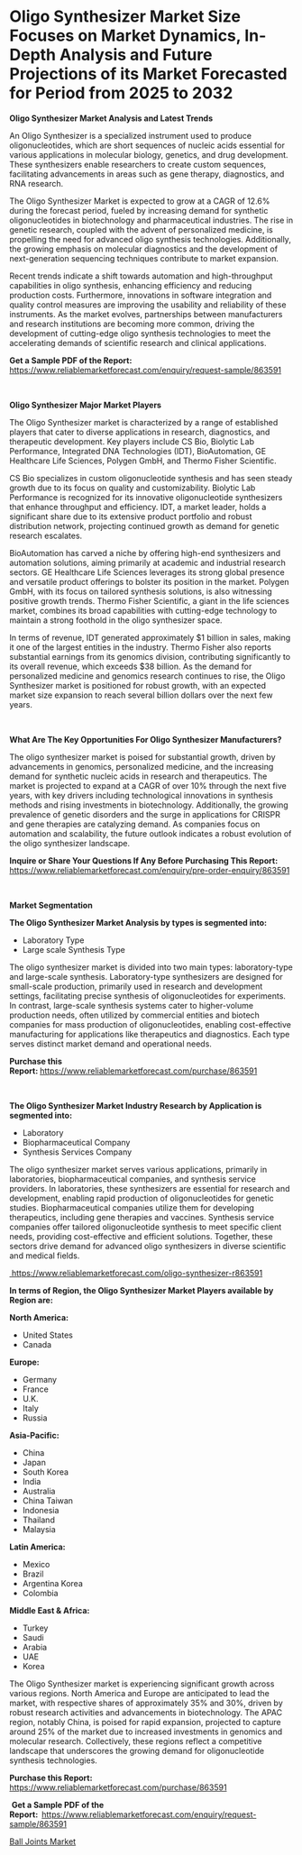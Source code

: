 <p><h1>Oligo Synthesizer Market Size Focuses on Market Dynamics, In-Depth Analysis and Future Projections of its Market Forecasted for Period from 2025 to 2032</h1></p><p><strong>Oligo Synthesizer Market Analysis and Latest Trends</strong></p>
<p><p>An Oligo Synthesizer is a specialized instrument used to produce oligonucleotides, which are short sequences of nucleic acids essential for various applications in molecular biology, genetics, and drug development. These synthesizers enable researchers to create custom sequences, facilitating advancements in areas such as gene therapy, diagnostics, and RNA research.</p><p>The Oligo Synthesizer Market is expected to grow at a CAGR of 12.6% during the forecast period, fueled by increasing demand for synthetic oligonucleotides in biotechnology and pharmaceutical industries. The rise in genetic research, coupled with the advent of personalized medicine, is propelling the need for advanced oligo synthesis technologies. Additionally, the growing emphasis on molecular diagnostics and the development of next-generation sequencing techniques contribute to market expansion.</p><p>Recent trends indicate a shift towards automation and high-throughput capabilities in oligo synthesis, enhancing efficiency and reducing production costs. Furthermore, innovations in software integration and quality control measures are improving the usability and reliability of these instruments. As the market evolves, partnerships between manufacturers and research institutions are becoming more common, driving the development of cutting-edge oligo synthesis technologies to meet the accelerating demands of scientific research and clinical applications.</p></p>
<p><strong>Get a Sample PDF of the Report:&nbsp;</strong> <a href="https://www.reliablemarketforecast.com/enquiry/request-sample/863591?utm_campaign=1105&utm_medium=2&utm_source=Github&utm_content=ia&utm_term=20022025&utm_id=oligo-synthesizer">https://www.reliablemarketforecast.com/enquiry/request-sample/863591</a></p>
<p>&nbsp;</p>
<p><strong>Oligo Synthesizer Major Market Players</strong></p>
<p><p>The Oligo Synthesizer market is characterized by a range of established players that cater to diverse applications in research, diagnostics, and therapeutic development. Key players include CS Bio, Biolytic Lab Performance, Integrated DNA Technologies (IDT), BioAutomation, GE Healthcare Life Sciences, Polygen GmbH, and Thermo Fisher Scientific. </p><p>CS Bio specializes in custom oligonucleotide synthesis and has seen steady growth due to its focus on quality and customizability. Biolytic Lab Performance is recognized for its innovative oligonucleotide synthesizers that enhance throughput and efficiency. IDT, a market leader, holds a significant share due to its extensive product portfolio and robust distribution network, projecting continued growth as demand for genetic research escalates.</p><p>BioAutomation has carved a niche by offering high-end synthesizers and automation solutions, aiming primarily at academic and industrial research sectors. GE Healthcare Life Sciences leverages its strong global presence and versatile product offerings to bolster its position in the market. Polygen GmbH, with its focus on tailored synthesis solutions, is also witnessing positive growth trends. Thermo Fisher Scientific, a giant in the life sciences market, combines its broad capabilities with cutting-edge technology to maintain a strong foothold in the oligo synthesizer space.</p><p>In terms of revenue, IDT generated approximately $1 billion in sales, making it one of the largest entities in the industry. Thermo Fisher also reports substantial earnings from its genomics division, contributing significantly to its overall revenue, which exceeds $38 billion. As the demand for personalized medicine and genomics research continues to rise, the Oligo Synthesizer market is positioned for robust growth, with an expected market size expansion to reach several billion dollars over the next few years.</p></p>
<p>&nbsp;</p>
<p><strong>What Are The Key Opportunities For Oligo Synthesizer Manufacturers?</strong></p>
<p><p>The oligo synthesizer market is poised for substantial growth, driven by advancements in genomics, personalized medicine, and the increasing demand for synthetic nucleic acids in research and therapeutics. The market is projected to expand at a CAGR of over 10% through the next five years, with key drivers including technological innovations in synthesis methods and rising investments in biotechnology. Additionally, the growing prevalence of genetic disorders and the surge in applications for CRISPR and gene therapies are catalyzing demand. As companies focus on automation and scalability, the future outlook indicates a robust evolution of the oligo synthesizer landscape.</p></p>
<p><strong>Inquire or Share Your Questions If Any Before Purchasing This Report:</strong> <a href="https://www.reliablemarketforecast.com/enquiry/pre-order-enquiry/863591?utm_campaign=1105&utm_medium=2&utm_source=Github&utm_content=ia&utm_term=20022025&utm_id=oligo-synthesizer">https://www.reliablemarketforecast.com/enquiry/pre-order-enquiry/863591</a></p>
<p>&nbsp;</p>
<p><strong>Market Segmentation</strong></p>
<p><strong>The Oligo Synthesizer Market Analysis by types is segmented into:</strong></p>
<p><ul><li>Laboratory Type</li><li>Large scale Synthesis Type</li></ul></p>
<p><p>The oligo synthesizer market is divided into two main types: laboratory-type and large-scale synthesis. Laboratory-type synthesizers are designed for small-scale production, primarily used in research and development settings, facilitating precise synthesis of oligonucleotides for experiments. In contrast, large-scale synthesis systems cater to higher-volume production needs, often utilized by commercial entities and biotech companies for mass production of oligonucleotides, enabling cost-effective manufacturing for applications like therapeutics and diagnostics. Each type serves distinct market demand and operational needs.</p></p>
<p><strong>Purchase this Report:&nbsp;</strong><a href="https://www.reliablemarketforecast.com/purchase/863591?utm_campaign=1105&utm_medium=2&utm_source=Github&utm_content=ia&utm_term=20022025&utm_id=oligo-synthesizer">https://www.reliablemarketforecast.com/purchase/863591</a></p>
<p>&nbsp;</p>
<p><strong>The Oligo Synthesizer Market Industry Research by Application is segmented into:</strong></p>
<p><ul><li>Laboratory</li><li>Biopharmaceutical Company</li><li>Synthesis Services Company</li></ul></p>
<p><p>The oligo synthesizer market serves various applications, primarily in laboratories, biopharmaceutical companies, and synthesis service providers. In laboratories, these synthesizers are essential for research and development, enabling rapid production of oligonucleotides for genetic studies. Biopharmaceutical companies utilize them for developing therapeutics, including gene therapies and vaccines. Synthesis service companies offer tailored oligonucleotide synthesis to meet specific client needs, providing cost-effective and efficient solutions. Together, these sectors drive demand for advanced oligo synthesizers in diverse scientific and medical fields.</p></p>
<p><a href="https://www.reliablemarketforecast.com/oligo-synthesizer-r863591?utm_campaign=1105&utm_medium=2&utm_source=Github&utm_content=ia&utm_term=20022025&utm_id=oligo-synthesizer">&nbsp;https://www.reliablemarketforecast.com/oligo-synthesizer-r863591</a></p>
<p><strong>In terms of Region, the Oligo Synthesizer Market Players available by Region are:</strong></p>
<p>
    <p> <strong> North America: </strong>
        <ul>
            <li>United States</li>
            <li>Canada</li>
        </ul>
        </p> 
    <p> <strong> Europe: </strong>
        <ul>
            <li>Germany</li>
            <li>France</li>
            <li>U.K.</li>
            <li>Italy</li>
            <li>Russia</li>
        </ul>
        </p> 
    <p> <strong> Asia-Pacific: </strong>
        <ul>
            <li>China</li>
            <li>Japan</li>
            <li>South Korea</li>
            <li>India</li>
            <li>Australia</li>
            <li>China Taiwan</li>
            <li>Indonesia</li>
            <li>Thailand</li>
            <li>Malaysia</li>
        </ul>
        </p> 
    <p> <strong> Latin America: </strong>
        <ul>
            <li>Mexico</li>
            <li>Brazil</li>
            <li>Argentina Korea</li>
            <li>Colombia</li>
        </ul>
        </p> 
    <p> <strong> Middle East & Africa: </strong>
        <ul>
            <li>Turkey</li>
            <li>Saudi</li>
            <li>Arabia</li>
            <li>UAE</li>
            <li>Korea</li>
        </ul>
    </p>
    </p>
<p><p>The Oligo Synthesizer market is experiencing significant growth across various regions. North America and Europe are anticipated to lead the market, with respective shares of approximately 35% and 30%, driven by robust research activities and advancements in biotechnology. The APAC region, notably China, is poised for rapid expansion, projected to capture around 25% of the market due to increased investments in genomics and molecular research. Collectively, these regions reflect a competitive landscape that underscores the growing demand for oligonucleotide synthesis technologies.</p></p>
<p><strong>Purchase this Report: </strong><a href="https://www.reliablemarketforecast.com/purchase/863591?utm_campaign=1105&utm_medium=2&utm_source=Github&utm_content=ia&utm_term=20022025&utm_id=oligo-synthesizer">https://www.reliablemarketforecast.com/purchase/863591</a></p>
<p>&nbsp;<strong>Get a Sample PDF of the Report:&nbsp;&nbsp;</strong><a href="https://www.reliablemarketforecast.com/enquiry/request-sample/863591?utm_campaign=1105&utm_medium=2&utm_source=Github&utm_content=ia&utm_term=20022025&utm_id=oligo-synthesizer">https://www.reliablemarketforecast.com/enquiry/request-sample/863591</a></p>
<p><strong></strong></p>
<p><p><a href="https://github.com/prosalinda88/Market-Research-Report-List-7/blob/main/ball-joints-market.md?utm_campaign=1105&utm_medium=2&utm_source=Github&utm_content=ia&utm_term=20022025&utm_id=oligo-synthesizer">Ball Joints Market</a></p></p>